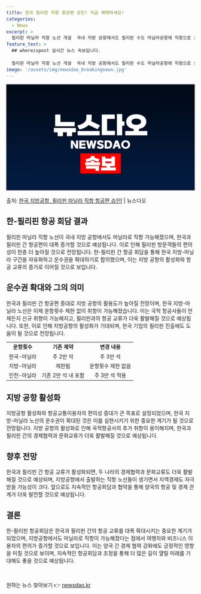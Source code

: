```yaml
---
title: 한국 필리핀 직항 항공편 승인! 지금 예매하세요!
categories:
  - News
excerpt: >
  필리핀 마닐라 직항 노선 개설  국내 지방 공항에서도 필리핀 수도 마닐라공항에 직항으로 오갈 수 있는 하늘길…
feature_text: >
  ## whereispost 실시간 뉴스 속보입니다.

  필리핀 마닐라 직항 노선 개설  국내 지방 공항에서도 필리핀 수도 마닐라공항에 직항으로 오갈 수 있는 하늘길…
image: '/assets/img/newsdao_breakingnews.jpg'
---
```


![뉴스다오 속보](/assets/img/newsdao_breakingnews.jpg)

<p>출처: <a href="https://newsdao.kr/4678" rel="dofollow">한국 지방공항, 필리핀 마닐라 직항 항공편 승인!</a> | 뉴스다오</p>

<h2 data-ke-size="size26">한-필리핀 항공 회담 결과</h2>
<p data-ke-size="size16">필리핀 마닐라 직항 노선이 국내 지방 공항에서도 마닐라로 직항 가능해졌으며, 한국과 필리핀 간 항공편이 대폭 증가할 것으로 예상됩니다. 이로 인해 필리핀 방문객들의 편의성이 한층 더 높아질 것으로 전망됩니다. 한-필리핀 간 항공 회담을 통해 한국 지방-마닐라 구간을 자유화하고 운수권을 확대하기로 합의했으며, 이는 지방 공항의 활성화와 항공 교류의 증가로 이어질 것으로 보입니다.</p>

<h2 data-ke-size="size26">운수권 확대와 그의 의미</h2>
<p data-ke-size="size16">한국과 필리핀 간 항공편 증대로 지방 공항의 활용도가 높아질 전망이며, 한국 지방-마닐라 노선은 이제 운항횟수 제한 없이 취항이 가능해졌습니다. 이는 국적 항공사들이 언제든지 신규 취항이 가능해지고, 필리핀과의 항공 교류가 더욱 활발해질 것으로 예상됩니다. 또한, 이로 인해 지방공항의 활성화가 기대되며, 한국 기업의 필리핀 진출에도 도움이 될 것으로 전망됩니다.</p>

<table>
	<tbody>
		<tr>
			<td style="text-align: center; height: 17px;"><b>운항횟수</b></td>
			<td style="text-align: center; height: 17px;"><b>기존 제약</b></td>
			<td style="text-align: center; height: 17px;"><b>변경 내용</b></td>
		</tr>
		<tr>
			<td style="text-align: center; height: 17px;">한국-마닐라</td>
			<td style="text-align: center; height: 17px;">주 2만 석</td>
			<td style="text-align: center; height: 17px;">주 3만 석</td>
		</tr>
		<tr>
			<td style="text-align: center; height: 17px;">지방-마닐라</td>
			<td style="text-align: center; height: 17px;">제한됨</td>
			<td style="text-align: center; height: 17px;">운항횟수 제한 없음</td>
		</tr>
		<tr>
			<td style="text-align: center; height: 17px;">인천-마닐라</td>
			<td style="text-align: center; height: 17px;">기존 2만 석 내 포함</td>
			<td style="text-align: center; height: 17px;">주 3만 석 적용</td>
		</tr>
	</tbody>
</table>

<h2 data-ke-size="size26">지방 공항 활성화</h2>
<p data-ke-size="size16">지방공항 활성화와 항공교통이용자의 편의성 증대가 큰 목표로 설정되었으며, 한국 지방-마닐라 노선의 운수권이 확대된 것은 이를 실현시키기 위한 중요한 계기가 될 것으로 전망됩니다. 지방 공항의 활성화로 인해 국적항공사의 추가 취항이 용이해지며, 한국과 필리핀 간의 경제협력과 문화교류가 더욱 활발해질 것으로 예상됩니다.</p>

<h2 data-ke-size="size26">향후 전망</h2>
<p data-ke-size="size16">한국과 필리핀 간 항공 교류가 활성화되면, 두 나라의 경제협력과 문화교류도 더욱 활발해질 것으로 예상되며, 지방공항에서 출발하는 직항 노선들이 생기면서 지역경제도 자극받을 가능성이 크다. 앞으로도 지속적인 항공회담과 협약을 통해 양국의 항공 및 경제 관계가 더욱 발전할 것으로 예상됩니다.</p>

<h2 data-ke-size="size26">결론</h2>
<p data-ke-size="size16">한-필리핀 항공회담은 한국과 필리핀 간의 항공 교류를 대폭 확대시키는 중요한 계기가 되었으며, 지방공항에서도 마닐라로 직항이 가능해졌다는 점에서 여행자와 비즈니스 이용자의 편의가 증가할 것으로 보입니다. 이는 양국 간 경제 협력 강화에도 긍정적인 영향을 미칠 것으로 보이며, 지속적인 항공회담과 조정을 통해 더 많은 길이 열릴 미래를 기대해도 좋을 것으로 예상됩니다.</p>

<p data-ke-size="size16">&nbsp;</p> 

원하는 뉴스 찾아보기 👉 <a href="https://newsdao.kr" rel="dofollow">newsdao.kr</a>


